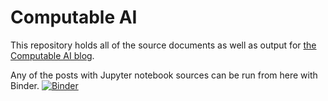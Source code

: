 # Computable AI

This repository holds all of the source documents as well as output for [the Computable AI blog](https://computable.ai).

Any of the posts with Jupyter notebook sources can be run from here with Binder. [![Binder](https://mybinder.org/badge_logo.svg)](https://mybinder.org/v2/gh/computableai/computableai.github.io/dev)

